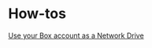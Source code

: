 # How-tos

[Use your Box account as a Network Drive](how-tos/use-your-box-account-as-a-network-drive.md)
